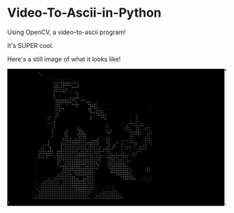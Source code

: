 # Video-To-Ascii-in-Python
Using OpenCV, a video-to-ascii program!

It's SUPER cool.

Here's a still image of what it looks like!

<img src='still-image.png'>
